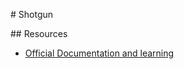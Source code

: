 # Shotgun

## Resources

* [Official Documentation and learning](https://help.autodesk.com/view/SGSUB/ENU/)
